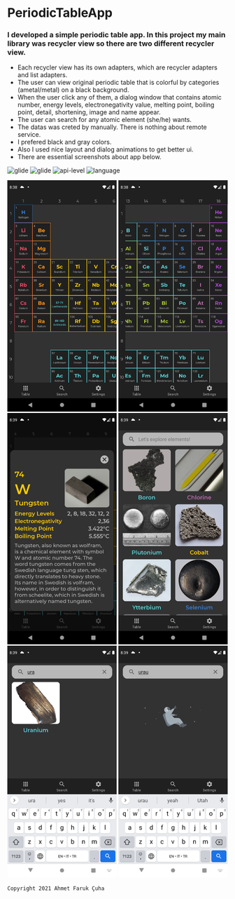 # PeriodicTableApp
### I developed a simple periodic table app. In this project my main library was **recycler view** so there are two different recycler view.

- Each recycler view has its own adapters, which are recycler adapters and list adapters.
- The user can view original periodic table that is colorful by categories (ametal/metal) on a black background.
- When the user click any of them, a dialog window that contains atomic number, energy levels, electronegativity value, melting point, boiling point, detail, shortening, image and name appear.
- The user can search for any atomic element (she/he) wants.
- The datas was creted by manually. There is nothing about remote service.
- I prefered black and gray colors.
- Also I used nice layout and dialog animations to get better ui.
- There are essential screenshots about app below.

<img src="https://img.shields.io/badge/image-glide-blue?style=plastic" alt="glide">  <img src="https://img.shields.io/badge/animation-lottie-blue?style=plastic" alt="glide">  <img src="https://img.shields.io/badge/api-%2B21-red?style=plastic&logo=android" alt="api-level"> <img src="https://img.shields.io/badge/language-kotlin-blueviolet?style=plastic&logo=kotlin" alt="language">


<img src="screenshots/1.png" width="250px" alt="ss1"> <img src="screenshots/2.png" width="250px" alt="ss2"> <img src="screenshots/3.png" width="250px" alt="ss3"> <img src="screenshots/4.png" width="250px" alt="ss4">  <img src="screenshots/5.png" width="250px" alt="ss5">  <img src="screenshots/6.png" width="250px" alt="ss6">

<pre><code>Copyright 2021 Ahmet Faruk Çuha</code></pre>
